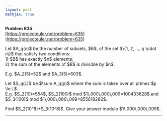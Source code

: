 ```yaml
---
layout: post
mathjax: true
---
```

**Problem 635**  
[https://projecteuler.net/problem=635](https://projecteuler.net/problem=635)

<p>
Let $A_q(n)$ be the number of subsets, $B$, of the set $\{1, 2, ..., q \cdot n\}$ that satisfy two conditions:<br />
1) $B$ has exactly $n$ elements;<br />
2) the sum of the elements of $B$ is divisible by $n$.
</p>
<p>
E.g. $A_2(5)=52$ and $A_3(5)=603$.
</p>
Let $S_q(L)$ be $\sum A_q(p)$ where the sum is taken over all primes $p \le L$.<br />
E.g. $S_2(10)=554$, $S_2(100)$ mod $1\,000\,000\,009=100433628$ and<br /> $S_3(100)$ mod $1\,000\,000\,009=855618282$.

<p>
Find $S_2(10^8)+S_3(10^8)$. Give your answer modulo $1\,000\,000\,009$.
</p>


---
